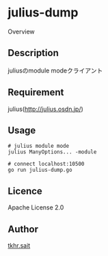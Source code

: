 # julius-dump

Overview  

## Description

juliusのmodule modeクライアント

## Requirement

julius(http://julius.osdn.jp/)  

## Usage

```
# julius module mode
julius ManyOptions... -module

# connect localhost:10500
go run julius-dump.go
```

## Licence

Apache License 2.0

## Author

[tkhr.sait](https://github.com/tkhr-sait)

